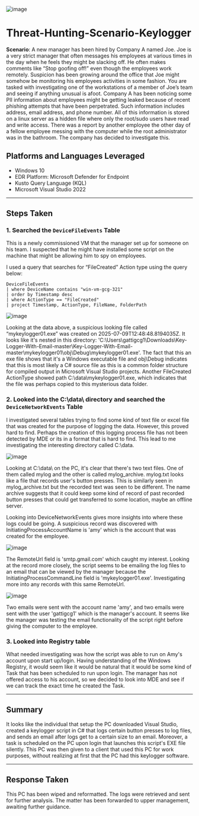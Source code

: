 ![image](https://github.com/user-attachments/assets/cda9bbe7-c6af-445c-a0cf-a36a1c716ed3)

# Threat-Hunting-Scenario-Keylogger

**Scenario**: A new manager has been hired by Company A named Joe. Joe is a very strict manager that often messages his employees at various times in the day when he feels they might be slacking off. He often makes comments like “Stop goofing off!” even though the employees work remotely. Suspicion has been growing around the office that Joe might somehow be monitoring his employees activities in some fashion. You are tasked with investigating one of the workstations of a member of Joe’s team and seeing if anything unusual is afoot. Company A has been noticing some PII information about employees might be getting leaked because of recent phishing attempts that have been perpetrated. Such information includes address, email address, and phone number. All of this information is stored on a linux server as a hidden file where only the root/sudo users have read and write access. There was a report by another employee the other day of a fellow employee messing with the computer while the root administrator was in the bathroom. The company has decided to investigate this.

## Platforms and Languages Leveraged
- Windows 10
- EDR Platform: Microsoft Defender for Endpoint
- Kusto Query Language (KQL)
- Microsoft Visual Studio 2022

---

## Steps Taken

### 1. Searched the `DeviceFileEvents` Table

This is a newly commissioned VM that the manager set up for someone on his team. I suspected that he might have installed some script on the machine that might be allowing him to spy on employees.

I used a query that searches for “FileCreated” Action type using the query below:

```kql
DeviceFileEvents
| where DeviceName contains "win-vm-gcg-321"
| order by Timestamp desc 
| where ActionType == "FileCreated"
| project Timestamp, ActionType, FileName, FolderPath
```

![image](https://github.com/user-attachments/assets/9962ada3-bca0-4575-9c6f-525967a61598)

Looking at the data above, a suspicious looking file called “mykeylogger01.exe” was created on 2025-07-09T12:48:48.8194035Z. It looks like it's nested in this directory: 'C:\Users\gattigcg1\Downloads\Key-Logger-With-Email-master\Key-Logger-With-Email-master\mykeylogger01\obj\Debug\mykeylogger01.exe'. The fact that this an exe file shows that it's a Windows executable file and obj\Debug indicates that this is most likely a C# source file as this is a common folder structure for compiled output in Microsoft Visual Studio projects. Another FileCreated ActionType showed path C:\data\mykeylogger01.exe, which indicates that the file was perhaps copied to this mysterious data folder. 

### 2. Looked into the C:\data\ directory and searched the `DeviceNetworkEvents` Table

I investigated several tables trying to find some kind of text file or excel file that was created for the purpose of logging the data. However, this proved hard to find. Perhaps the creation of this logging process file has not been detected by MDE or its in a format that is hard to find. This lead to me investigating the interesting directory called C:\data. 

![image](https://github.com/user-attachments/assets/9f37c1dc-2a86-40cc-af97-b517d9a2f12b)

Looking at C:\data\ on the PC, it's clear that there's two text files. One of them called mylog and the other is called mylog_archive. mylog.txt looks like a file that records user's button presses. This is similarly seen in mylog_archive.txt but the recorded text was seen to be different. The name archive suggests that it could keep some kind of record of past recorded button presses that could get transferred to some location, maybe an offline server.

Looking into DeviceNetworkEvents gives more insights into where these logs could be going. A suspicious record was discovered with InitiatingProcessAccountName is 'amy' which is the account that was created for the employee.

![image](https://github.com/user-attachments/assets/0b3537f0-94a2-4e6d-adfe-91a9f78b42fe)

The RemoteUrl field is 'smtp.gmail.com' which caught my interest. Looking at the record more closely, the script seems to be emailing the log files to an email that can be viewed by the manager because the InitiatingProcessCommandLine field is 'mykeylogger01.exe'. Investigating more into any records with this same RemoteUrl. 

![image](https://github.com/user-attachments/assets/ae9c309e-dc61-4728-a449-d7ef8011ac45)

Two emails were sent with the account name 'amy', and two emails were sent with the user 'gattigcg1' which is the manager's account. It seems like the manager was testing the email functionality of the script right before giving the computer to the employee. 

### 3. Looked into Registry table

What needed investigating was how the script was able to run on Amy's account upon start up/login. Having understanding of the Windows Registry, it would seem like it would be natural that it would be some kind of Task that has been scheduled to run upon login. The manager has not offered access to his account, so we decided to look into MDE and see if we can track the exact time he created the Task. 

---

## Summary

It looks like the individual that setup the PC downloaded Visual Studio, created a keylogger script in C# that logs certain button presses to log files, and sends an email after logs get to a certain size to an email. Moreover, a task is scheduled on the PC upon login that launches this script's EXE file silently. This PC was then given to a client that used this PC for work purposes, without realizing at first that the PC had this keylogger software. 

---

## Response Taken

This PC has been wiped and reformatted. The logs were retrieved and sent for further analysis. The matter has been forwarded to upper management, awaiting further guidance. 
